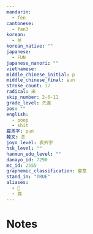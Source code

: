 ```yaml
---
mandarin:
  - fèn
cantonese:
  - fan3
korean:
  - 분
korean_native: ""
japanese:
  - FUN
japanese_nanori: ""
vietnamese:
middle_chinese_initial: p
middle_chinese_final: ɨun
stroke_count: 17
radical: 米
skip_number: 2-6-11
grade_level: 先進
pos: ""
english:
  - poop
  - shit
羅馬字: pun
韓文: 푼
joyo_level: 表外字
hsk_level: ""
hanmun_edu_level: ""
danayo_id: 7290
mc_id: 2555
graphemic_classification: 會意
stand_in: "TRUE"
aliases:
  - 𥻔
  - 粪
---
```


# Notes
